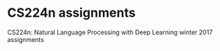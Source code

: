 # CS224n assignments
CS224n: Natural Language Processing with Deep Learning  winter 2017 assignments
